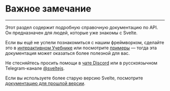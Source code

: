 # Важное замечание
---

Этот раздел содержит подробную справочную документацию по API. Он предназначен для людей, которые уже знакомы с Svelte.

Если вы ещё не успели познакомиться с нашим фреймворком, сделайте это в [интерактивном Учебнике](https://svelte.dev/tutorial) или посмотрите [примеры](https://svelte.dev/examples) — тогда эта документация может оказаться более полезной для вас.

Не стесняйтесь просить помощи в [чате Discord](https://svelte.dev/chat) или в русскоязычном Telegram-канале [@sveltejs](https://t.me/sveltejs). 

Если вы используете более старую версию Svelte, посмотрите [документацию для прошлой версии](https://v2.svelte.dev).